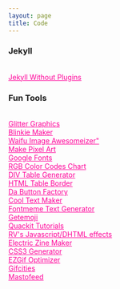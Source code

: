 ```yaml
---
layout: page
title: Code
---
```

<h3>Jekyll</h3><br />
<a href="https://jekyllcodex.org/without-plugins/" style="color:#FF0099;">Jekyll Without Plugins</a><br>

<h3>Fun Tools</h3><br />
<a href="http://www.glitter-graphics.com" style="color:#FF0099;">Glitter Graphics</a><br />
  <a href="https://www.animationpatch.com/blinkiemaker.html" style="color:#FF0099;">Blinkie Maker</a><br>
  <a href="https://waifu2x.me" style="color:#FF0099;">Waifu Image Awesomeizer"</a><br>
  <a href="https://makepixelart.com/" style="color:#FF0099;">Make Pixel Art</a><br>
  <a href="https://fonts.google.com/" style="color:#FF0099;">Google Fonts</a><br>
  <a href="https://www.rapidtables.com/web/color/RGB_Color.html" style="color:#FF0099;">RGB Color Codes Chart</a><br>
  <a href="https://divtable.com/generator/" style="color:#FF0099;">DIV Table Generator</a><br>
  <a href="https://www.quackit.com/html/codes/tables/html_table_border.cfm" style="color:#FF0099;">HTML Table Border</a><br>
  <a href="https://dabuttonfactory.com/" style="color:#FF0099;">Da Button Factory</a><br>
  <a href="https://engfto.com/" style="color:#FF0099;">Cool Text Maker</a><br>
  <a href="https://fontmeme.com/text-generator/" style="color:#FF0099;">Fontmeme Text Generator</a><br>
  <a href="https://getemoji.com/" style="color:#FF0099;">Getemoji</a><br>
  <a href="https://www.quackit.com/" style="color:#FF0099;">Quackit Tutorials</a><br>
  <a href="https://mf2fm.com/rv" style="color:#FF0099;">RV&#39;s Javascript/DHTML effects</a><br>
  <a href="https://alienmelon.itch.io/electric-zine-maker" style="color:#FF0099;">Electric Zine Maker</a><br>
  <a href="http://css3generator.com/" style="color:#FF0099;">CSS3 Generator</a><br>
  <a href="https://ezgif.com/optimize" style="color:#FF0099;">EZGif Optimizer</a><br>
  <a href="https://gifcities.org/" style="color:#FF0099;">Gifcities</a><br>
  <a href="http://www.mastofeed.com/" style="color:#FF0099;">Mastofeed</a>

